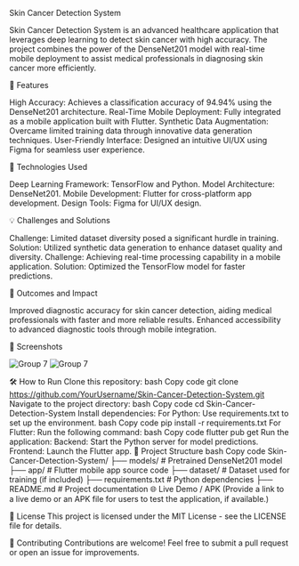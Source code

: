 Skin Cancer Detection System

Skin Cancer Detection System is an advanced healthcare application that leverages deep learning to detect skin cancer with high accuracy. The project combines the power of the DenseNet201 model with real-time mobile deployment to assist medical professionals in diagnosing skin cancer more efficiently.

🚀 Features

High Accuracy: Achieves a classification accuracy of 94.94% using the DenseNet201 architecture.
Real-Time Mobile Deployment: Fully integrated as a mobile application built with Flutter.
Synthetic Data Augmentation: Overcame limited training data through innovative data generation techniques.
User-Friendly Interface: Designed an intuitive UI/UX using Figma for seamless user experience.

🔧 Technologies Used

Deep Learning Framework: TensorFlow and Python.
Model Architecture: DenseNet201.
Mobile Development: Flutter for cross-platform app development.
Design Tools: Figma for UI/UX design.

💡 Challenges and Solutions

Challenge: Limited dataset diversity posed a significant hurdle in training.
Solution: Utilized synthetic data generation to enhance dataset quality and diversity.
Challenge: Achieving real-time processing capability in a mobile application.
Solution: Optimized the TensorFlow model for faster predictions.

🌟 Outcomes and Impact

Improved diagnostic accuracy for skin cancer detection, aiding medical professionals with faster and more reliable results.
Enhanced accessibility to advanced diagnostic tools through mobile integration.

📸 Screenshots

![Group 7](https://github.com/user-attachments/assets/e87c316b-b40f-4c1d-8988-20863731ee8f)
![Group 7](https://github.com/user-attachments/assets/677e2f5e-4936-4a0b-aae6-4f71dfaa9519)


🛠 How to Run
Clone this repository:
bash
Copy code
git clone https://github.com/YourUsername/Skin-Cancer-Detection-System.git
Navigate to the project directory:
bash
Copy code
cd Skin-Cancer-Detection-System
Install dependencies:
For Python: Use requirements.txt to set up the environment.
bash
Copy code
pip install -r requirements.txt
For Flutter: Run the following command:
bash
Copy code
flutter pub get
Run the application:
Backend: Start the Python server for model predictions.
Frontend: Launch the Flutter app.
📂 Project Structure
bash
Copy code
Skin-Cancer-Detection-System/
├── models/               # Pretrained DenseNet201 model
├── app/                  # Flutter mobile app source code
├── dataset/              # Dataset used for training (if included)
├── requirements.txt      # Python dependencies
├── README.md             # Project documentation
🌐 Live Demo / APK
(Provide a link to a live demo or an APK file for users to test the application, if available.)

📝 License
This project is licensed under the MIT License - see the LICENSE file for details.

🤝 Contributing
Contributions are welcome! Feel free to submit a pull request or open an issue for improvements.
